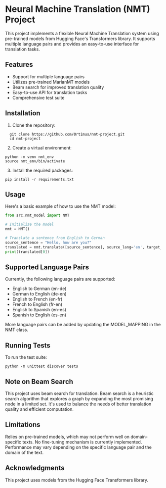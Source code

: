 # Neural Machine Translation (NMT) Project

This project implements a flexible Neural Machine Translation system using pre-trained models from Hugging Face's Transformers library. It supports multiple language pairs and provides an easy-to-use interface for translation tasks.

## Features

- Support for multiple language pairs
- Utilizes pre-trained MarianMT models
- Beam search for improved translation quality
- Easy-to-use API for translation tasks
- Comprehensive test suite

## Installation

1. Clone the repository:
```
  git clone https://github.com/Ortimus/nmt-project.git
  cd nmt-project
```

2. Create a virtual environment:
```
python -m venv nmt_env
source nmt_env/bin/activate 
```
3. Install the required packages:
```
pip install -r requirements.txt
```

## Usage

Here's a basic example of how to use the NMT model:

```python
from src.nmt_model import NMT

# Initialize the model
nmt = NMT()

# Translate a sentence from English to German
source_sentence = "Hello, how are you?"
translated = nmt.translate([source_sentence], source_lang='en', target_lang='de')
print(translated[0])
```

## Supported Language Pairs
Currently, the following language pairs are supported:

- English to German (en-de)
- German to English (de-en)
- English to French (en-fr)
- French to English (fr-en)
- English to Spanish (en-es)
- Spanish to English (es-en)

More language pairs can be added by updating the MODEL_MAPPING in the NMT class.

## Running Tests
To run the test suite:

```
python -m unittest discover tests
```

## Note on Beam Search
This project uses beam search for translation. Beam search is a heuristic search algorithm that explores a graph by expanding the most promising node in a limited set. It's used to balance the needs of better translation quality and efficient computation.

## Limitations

Relies on pre-trained models, which may not perform well on domain-specific texts.
No fine-tuning mechanism is currently implemented.
Performance may vary depending on the specific language pair and the domain of the text.


## Acknowledgments

This project uses models from the Hugging Face Transformers library.